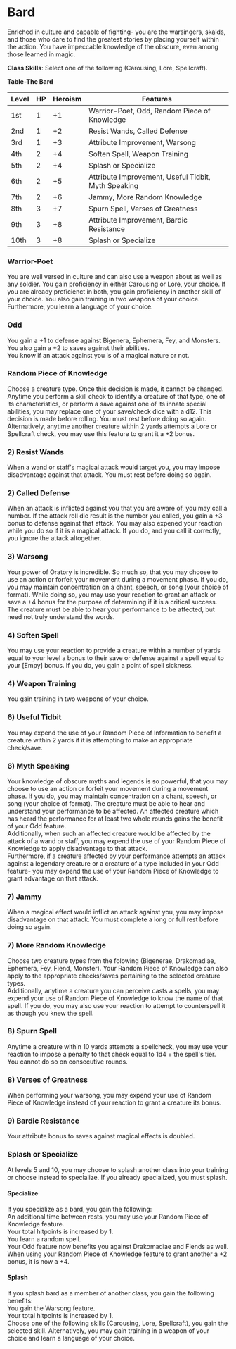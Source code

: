 # Bard
Enriched in culture and capable of fighting- you are the warsingers, skalds, and those who dare to find the greatest stories by placing yourself within the action. You have impeccable knowledge of the obscure, even among those learned in magic.

**Class Skills**: Select one of the following (Carousing, Lore, Spellcraft).

**Table-The Bard**

| Level | HP | Heroism  | Features                                          |
|-------|----|----------|---------------------------------------------------|
| 1st   | 1  |    +1    | Warrior-Poet, Odd, Random Piece of Knowledge      |
| 2nd   | 1  |    +2    | Resist Wands, Called Defense                      |
| 3rd   | 1  |    +3    | Attribute Improvement, Warsong                    |
| 4th   | 2  |    +4    | Soften Spell, Weapon Training                     |
| 5th   | 2  |    +4    | Splash or Specialize                              |
| 6th   | 2  |    +5    | Attribute Improvement, Useful Tidbit, Myth Speaking|
| 7th   | 2  |    +6    | Jammy, More Random Knowledge                      |
| 8th   | 3  |    +7    | Spurn Spell, Verses of Greatness                  |
| 9th   | 3  |    +8    | Attribute Improvement, Bardic Resistance          |
| 10th  | 3  |    +8    | Splash or Specialize                              |


### Warrior-Poet
You are well versed in culture and can also use a weapon about as well as any soldier. You gain proficiency in either Carousing or Lore, your choice. If you are already proficienct in both, you gain proficiency in another skill of your choice. You also gain training in two weapons of your choice. Furthermore, you learn a language of your choice.

### Odd
You gain a +1 to defense against Bigenera, Ephemera, Fey, and Monsters. You also gain a +2 to saves against their abilities.  
You know if an attack against you is of a magical nature or not.

### Random Piece of Knowledge
Choose a creature type. Once this decision is made, it cannot be changed.  
Anytime you perform a skill check to identify a creature of that type, one of its characteristics, or perform a save against one of its innate special abilities, you may replace one of your save/check dice with a d12. This decision is made before rolling. You must rest before doing so again.  
Alternatively, anytime another creature within 2 yards attempts a Lore or Spellcraft check, you may use this feature to grant it a +2 bonus.

### 2) Resist Wands
When a wand or staff's magical attack would target you, you may impose disadvantage against that attack. You must rest before doing so again.

### 2) Called Defense
When an attack is inflicted against you that you are aware of, you may call a number. If the attack roll die result is the number you called, you gain a +3 bonus to defense against that attack. You may also expened your reaction while you do so if it is a magical attack. If you do, and you call it correctly, you ignore the attack altogether.

### 3) Warsong
Your power of Oratory is incredible. So much so, that you may choose to use an action or forfeit your movement during a movement phase. If you do, you may maintain concentration on a chant, speech, or song (your choice of format). While doing so, you may use your reaction to grant an attack or save a +4 bonus for the purpose of determining if it is a critical success. The creature must be able to hear your performance to be affected, but need not truly understand the words.

### 4) Soften Spell
You may use your reaction to provide a creature within a number of yards equal to your level a bonus to their save or defense against a spell equal to your [Empy] bonus. If you do, you gain a point of spell sickness.

### 4) Weapon Training
You gain training in two weapons of your choice.

### 6) Useful Tidbit
You may expend the use of your Random Piece of Information to benefit a creature within 2 yards if it is attempting to make an appropriate check/save.

### 6) Myth Speaking
Your knowledge of obscure myths and legends is so powerful, that you may choose to use an action or forfeit your movement during a movement phase. If you do, you may maintain concentration on a chant, speech, or song (your choice of format). The creature must be able to hear and understand your performance to be affected. An affected creature which has heard the performance for at least two whole rounds gains the benefit of your Odd feature.  
Additionally, when such an affected creature would be affected by the attack of a wand or staff, you may expend the use of your Random Piece of Knowledge to apply disadvantage to that attack.  
Furthermore, if a creature affected by your performance attempts an attack against a legendary creature or a creature of a type included in your Odd feature- you may expend the use of your Random Piece of Knowledge to grant advantage on that attack.

### 7) Jammy
When a magical effect would inflict an attack against you, you may impose disadvantage on that attack. You must complete a long or full rest before doing so again.

### 7) More Random Knowledge
Choose two creature types from the folowing (Bigenerae, Drakomadiae, Ephemera, Fey, Fiend, Monster). Your Random Piece of Knowledge can also apply to the appropriate checks/saves pertaining to the selected creature types.  
Additionally, anytime a creature you can perceive casts a spells, you may expend your use of Random Piece of Knowledge to know the name of that spell. If you do, you may also use your reaction to attempt to counterspell it as though you knew the spell.

### 8) Spurn Spell
Anytime a creature within 10 yards attempts a spellcheck, you may use your reaction to impose a penalty to that check equal to 1d4 + the spell's tier. You cannot do so on consecutive rounds.

### 8) Verses of Greatness
When performing your warsong, you may expend your use of Random Piece of Knowledge instead of your reaction to grant a creature its bonus.

### 9) Bardic Resistance
Your attribute bonus to saves against magical effects is doubled.

### Splash or Specialize
At levels 5 and 10, you may choose to splash another class into your training or choose instead to specialize. If you already specialized, you must splash.

#### Specialize
If you specialize as a bard, you gain the following:  
An additional time between rests, you may use your Random Piece of Knowledge feature.  
Your total hitpoints is increased by 1.  
You learn a random spell.  
Your Odd feature now benefits you against Drakomadiae and Fiends as well.  
When using your Random Piece of Knowledge feature to grant another a +2 bonus, it is now a +4.

#### Splash
If you splash bard as a member of another class, you gain the following benefits:  
You gain the Warsong feature.  
Your total hitpoints is increased by 1.  
Choose one of the following skills (Carousing, Lore, Spellcraft), you gain the selected skill. Alternatively, you may gain training in a weapon of your choice and learn a language of your choice.

